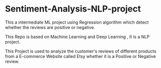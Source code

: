 # Sentiment-Analysis-NLP-project

This a intermediate ML project using Regression algorithm which detect whether the reviews are positive or negative.

This Repo is based on Machine Learning and Deep Learning , It is a NLP project.

This Project is used to analyze the customer's reviews of different products from a E-commerce Website called Etsy whether it is a Positive or Negative review.
